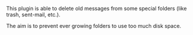 This plugin is able to delete old messages from some special folders (like trash, sent-mail, etc.).

The aim is to prevent ever growing folders to use too much disk space.